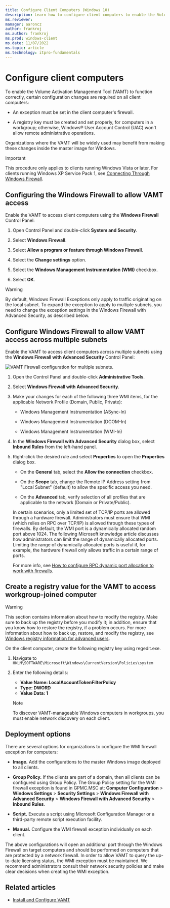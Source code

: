 ```yaml
---
title: Configure Client Computers (Windows 10)
description: Learn how to configure client computers to enable the Volume Activation Management Tool (VAMT) to function correctly.
ms.reviewer: 
manager: aaroncz
author: frankroj
ms.author: frankroj
ms.prod: windows-client
ms.date: 11/07/2022
ms.topic: article
ms.technology: itpro-fundamentals
---
```


# Configure client computers

To enable the Volume Activation Management Tool (VAMT) to function correctly, certain configuration changes are required on all client computers:

- An exception must be set in the client computer's firewall.

- A registry key must be created and set properly, for computers in a workgroup; otherwise, Windows® User Account Control (UAC) won't allow remote administrative operations.

Organizations where the VAMT will be widely used may benefit from making these changes inside the master image for Windows.

> [!IMPORTANT]
> This procedure only applies to clients running Windows Vista or later. For clients running Windows XP Service Pack 1, see [Connecting Through Windows Firewall](/windows/win32/wmisdk/connecting-to-wmi-remotely-with-vbscript).

## Configuring the Windows Firewall to allow VAMT access

Enable the VAMT to access client computers using the **Windows Firewall** Control Panel:

1. Open Control Panel and double-click **System and Security**.

2. Select **Windows Firewall**.

3. Select **Allow a program or feature through Windows Firewall**.

4. Select the **Change settings** option.

5. Select the **Windows Management Instrumentation (WMI)** checkbox.

6. Select **OK**.

> [!WARNING]
> By default, Windows Firewall Exceptions only apply to traffic originating on the local subnet. To expand the exception to apply to multiple subnets, you need to change the exception settings in the Windows Firewall with Advanced Security, as described below.

## Configure Windows Firewall to allow VAMT access across multiple subnets

Enable the VAMT to access client computers across multiple subnets using the **Windows Firewall with Advanced Security** Control Panel:

![VAMT Firewall configuration for multiple subnets.](images/dep-win8-l-vamt-firewallconfigurationformultiplesubnets.gif)

1. Open the Control Panel and double-click **Administrative Tools**.

2. Select **Windows Firewall with Advanced Security**.

3. Make your changes for each of the following three WMI items, for the applicable Network Profile (Domain, Public, Private):

   - Windows Management Instrumentation (ASync-In)

   - Windows Management Instrumentation (DCOM-In)

   - Windows Management Instrumentation (WMI-In)

4. In the **Windows Firewall with Advanced Security** dialog box, select **Inbound Rules** from the left-hand panel.
  
5. Right-click the desired rule and select **Properties** to open the **Properties** dialog box.
  
   - On the **General** tab, select the **Allow the connection** checkbox.

   - On the **Scope** tab, change the Remote IP Address setting from "Local Subnet" (default) to allow the specific access you need.

   - On the **Advanced** tab, verify selection of all profiles that are applicable to the network (Domain or Private/Public).

   In certain scenarios, only a limited set of TCP/IP ports are allowed through a hardware firewall. Administrators must ensure that WMI (which relies on RPC over TCP/IP) is allowed through these types of firewalls. By default, the WMI port is a dynamically allocated random port above 1024. The following Microsoft knowledge article discusses how administrators can limit the range of dynamically allocated ports. Limiting the range of dynamically allocated ports is useful if, for example, the hardware firewall only allows traffic in a certain range of ports.

   For more info, see [How to configure RPC dynamic port allocation to work with firewalls](/troubleshoot/windows-server/networking/default-dynamic-port-range-tcpip-chang).

## Create a registry value for the VAMT to access workgroup-joined computer

> [!WARNING]
> This section contains information about how to modify the registry. Make sure to back up the registry before you modify it; in addition, ensure that you know how to restore the registry, if a problem occurs. For more information about how to back up, restore, and modify the registry, see [Windows registry information for advanced users](/troubleshoot/windows-server/performance/windows-registry-advanced-users).

On the client computer, create the following registry key using regedit.exe.

1. Navigate to `HKLM\SOFTWARE\Microsoft\Windows\CurrentVersion\Policies\system`

2. Enter the following details:

   - **Value Name: LocalAccountTokenFilterPolicy**
   - **Type: DWORD**
   - **Value Data: 1**

   > [!NOTE]
   > To discover VAMT-manageable Windows computers in workgroups, you must enable network discovery on each client.

## Deployment options

There are several options for organizations to configure the WMI firewall exception for computers:

- **Image.** Add the configurations to the master Windows image deployed to all clients.

- **Group Policy.** If the clients are part of a domain, then all clients can be configured using Group Policy. The Group Policy setting for the WMI firewall exception is found in GPMC.MSC at: **Computer Configuration** > **Windows Settings** > **Security Settings** > **Windows Firewall with Advanced Security** > **Windows Firewall with Advanced Security** > **Inbound Rules**.

- **Script.** Execute a script using Microsoft Configuration Manager or a third-party remote script execution facility.

- **Manual.** Configure the WMI firewall exception individually on each client.

The above configurations will open an additional port through the Windows Firewall on target computers and should be performed on computers that are protected by a network firewall. In order to allow VAMT to query the up-to-date licensing status, the WMI exception must be maintained. We recommend administrators consult their network security policies and make clear decisions when creating the WMI exception.

## Related articles

- [Install and Configure VAMT](install-configure-vamt.md)
